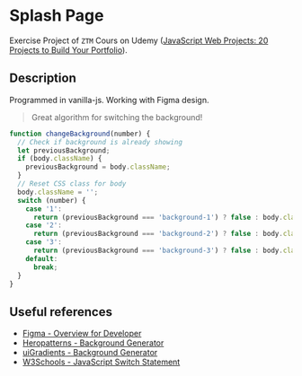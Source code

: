 # Splash Page

Exercise Project of `ZTM` Cours on Udemy ([JavaScript Web Projects: 20 Projects to Build Your Portfolio](https://www.udemy.com/course/javascript-web-projects-to-build-your-portfolio-resume)).

## Description

Programmed in vanilla-js. Working with Figma design.

> Great algorithm for switching the background!

```js
function changeBackground(number) {
  // Check if background is already showing
  let previousBackground;
  if (body.className) {
    previousBackground = body.className;
  }
  // Reset CSS class for body
  body.className = '';
  switch (number) {
    case '1':
      return (previousBackground === 'background-1') ? false : body.classList.add('background-1');
    case '2':
      return (previousBackground === 'background-2') ? false : body.classList.add('background-2');
    case '3':
      return (previousBackground === 'background-3') ? false : body.classList.add('background-3');
    default:
      break;
  }
}
```

## Useful references

- [Figma - Overview for Developer](https://www.figma.com/best-practices/tips-on-developer-handoff/)
- [Heropatterns - Background Generator](https://heropatterns.com/)
- [uiGradients - Background Generator](https://uigradients.com/#Mystic)
- [W3Schools - JavaScript Switch Statement](https://www.w3schools.com/js/js_switch.asp)